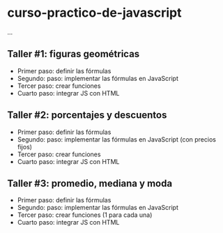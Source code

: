 # curso-practico-de-javascript

...

## Taller #1: figuras geométricas

- Primer paso: definir las fórmulas
- Segundo: paso: implementar las fórmulas en JavaScript
- Tercer paso: crear funciones
- Cuarto paso: integrar JS con HTML

## Taller #2: porcentajes y descuentos

- Primer paso: definir las fórmulas
- Segundo: paso: implementar las fórmulas en JavaScript (con precios fijos)
- Tercer paso: crear funciones
- Cuarto paso: integrar JS con HTML

## Taller #3: promedio, mediana y moda

- Primer paso: definir las fórmulas
- Segundo: paso: implementar las fórmulas en JavaScript 
- Tercer paso: crear funciones (1 para cada una)
- Cuarto paso: integrar JS con HTML
